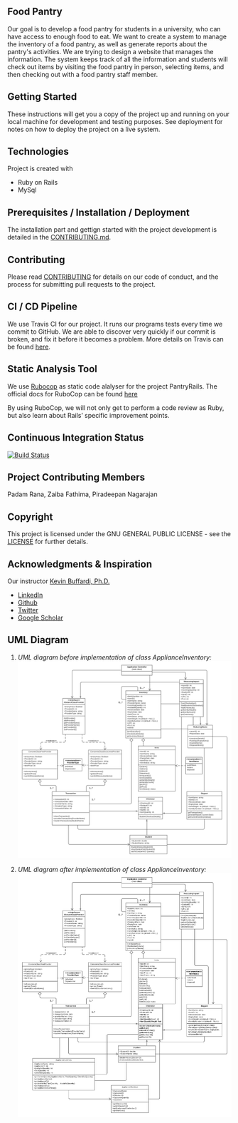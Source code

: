 ## Food Pantry

Our goal is to develop a food pantry for students in a university, who can have access to enough food to eat. We want to create a system to manage the inventory of a food pantry, as well as generate reports about the pantry's activities. We are trying to design a website that manages the information. The system keeps track of all the information and students will check out items by visiting the food pantry in person, selecting items, and then checking out with a food pantry staff member.

## Getting Started
These instructions will get you a copy of the project up and running on your local machine for development and testing purposes. See deployment for notes on how to deploy the project on a live system.

## Technologies
Project is created with
* Ruby on Rails
* MySql

## Prerequisites / Installation / Deployment
The installation part and gettign started with the project development is detailed in the [CONTRIBUTING.md](CONTRIBUTING.md).

## Contributing
Please read [CONTRIBUTING](CONTRIBUTING.md) for details on our code of conduct, and the process for submitting pull requests to the project.

## CI / CD Pipeline
We use Travis CI for our project. It runs our programs tests every time we commit to GitHub. We are able to discover very quickly if our commit is broken, and fix it before it becomes a problem. More details on Travis can be found [here](https://docs.travis-ci.com/).

## Static Analysis Tool
We use [Rubocop](https://github.com/rubocop-hq/rubocop) as static code alalyser for the project PantryRails. The official docs for RuboCop can be found [here](https://docs.rubocop.org/en/stable/)

By using RuboCop, we will not only get to perform a code review as Ruby, but also learn about Rails’ specific improvement points.

## Continuous Integration Status
[![Build Status](https://travis-ci.org/ChicoState/PantryRails.svg?branch=travis)](https://travis-ci.org/ChicoState/PantryRails)

## Project Contributing Members
Padam Rana, Zaiba Fathima, Piradeepan Nagarajan

## Copyright
This project is licensed under the GNU GENERAL PUBLIC LICENSE - see the [LICENSE](LICENSE) for further details.

## Acknowledgments & Inspiration
Our instructor [Kevin Buffardi, Ph.D.](https://www.csuchico.edu/csci/people/faculty/buffardi-kevin.shtml)
* [LinkedIn](https://www.linkedin.com/in/kevin-buffardi-5a84351/)
* [Github](https://github.com/kbuffardi)
* [Twitter](https://twitter.com/drkevinbuffardi?lang=en)
* [Google Scholar](https://scholar.google.com/citations?user=KmIt5HIAAAAJ&hl=en)

## UML Diagram
1. *UML diagram before implementation of class ApplianceInventory:*
![UML of Food Pantry - Ruby on Rails](before.png "PantryRails - UML class diagram of Food Pantry before implementation of class ApplianceInventory")

2. *UML diagram after implementation of class ApplianceInventory:*
![UML of Food Pantry - Ruby on Rails](after.png "PantryRails - UML class diagram of Food Pantry after implementation of class ApplianceInventory")
